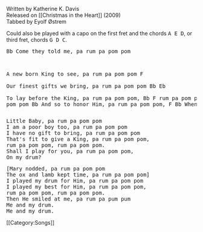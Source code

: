 Written by Katherine K. Davis<br>
Released on [[Christmas in the Heart]] (2009)<br>
Tabbed by Eyolf Østrem

Could also be played with a capo on the first fret and the chords
<tt>A E D</tt>, or third fret, chords <tt>G D C</tt>.<pre class="verse">
          Bb
Come they told me, pa rum pa pom pom

A new born King to see, pa rum pa pom pom
F           
 Our finest gifts we bring, pa rum pa pom pom
         Bb                Eb                
To lay before the King, pa rum pa pom pom,
Bb              F
rum pa pom pom, rum pa pom pom
Bb
  And so to honor Him, pa rum pa pom pom,
F       Bb
When we come.
</pre>
 
<pre class="verse">
Little Baby, pa rum pa pom pom
I am a poor boy too, pa rum pa pom pom
I have no gift to bring, pa rum pa pom pom
That's fit to give a King, pa rum pa pom pom,
rum pa pom pom, rum pa pom pom.
Shall I play for you, pa rum pa pom pom,
On my drum?
</pre>

<pre class="verse">
<span class="chorus">[Mary nodded, pa rum pa pom pom
The ox and lamb kept time, pa rum pa pom pom]
</span>I played my drum for Him, pa rum pa pom pom
I played my best for Him, pa rum pa pom pom,
rum pa pom pom, rum pa pom pom.
Then He smiled at me, pa rum pa pum pum
Me and my drum. 
Me and my drum. 
</pre>

[[Category:Songs]]